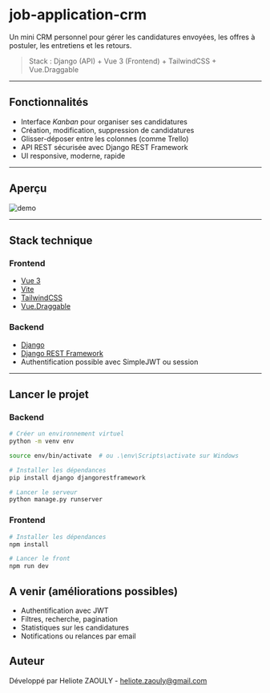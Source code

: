 # job-application-crm

Un mini CRM personnel pour gérer les candidatures envoyées, les offres à postuler, les entretiens et les retours.

> Stack : Django (API) + Vue 3 (Frontend) + TailwindCSS + Vue.Draggable

---

## Fonctionnalités

- Interface *Kanban* pour organiser ses candidatures
- Création, modification, suppression de candidatures
- Glisser-déposer entre les colonnes (comme Trello)
- API REST sécurisée avec Django REST Framework
- UI responsive, moderne, rapide

---

## Aperçu

![demo](./screenshot.png)

---

## Stack technique

### Frontend
- [Vue 3](https://vuejs.org/)
- [Vite](https://vitejs.dev/)
- [TailwindCSS](https://tailwindcss.com/)
- [Vue.Draggable](https://github.com/SortableJS/vue.draggable.next)

### Backend
- [Django](https://www.djangoproject.com/)
- [Django REST Framework](https://www.django-rest-framework.org/)
- Authentification possible avec SimpleJWT ou session

---

## Lancer le projet

### Backend

```bash
# Créer un environnement virtuel
python -m venv env
```

```bash
source env/bin/activate  # ou .\env\Scripts\activate sur Windows
```

```bash
# Installer les dépendances
pip install django djangorestframework
```

```bash
# Lancer le serveur
python manage.py runserver
```

### Frontend

```bash
# Installer les dépendances
npm install
```

```bash
# Lancer le front
npm run dev
```

## A venir (améliorations possibles)
- Authentification avec JWT
- Filtres, recherche, pagination
- Statistiques sur les candidatures
- Notifications ou relances par email

## Auteur

Développé par Heliote ZAOULY - heliote.zaouly@gmail.com

